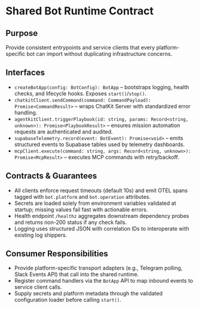# Shared Bot Runtime Contract

## Purpose
Provide consistent entrypoints and service clients that every platform-specific bot can import without duplicating infrastructure concerns.

## Interfaces
- `createBotApp(config: BotConfig): BotApp` – bootstraps logging, health checks, and lifecycle hooks. Exposes `start()`/`stop()`.
- `chatkitClient.sendCommand(command: CommandPayload): Promise<CommandResult>` – wraps ChatKit Server with standardized error handling.
- `agentkitClient.triggerPlaybook(id: string, params: Record<string, unknown>): Promise<PlaybookResult>` – ensures mission automation requests are authenticated and audited.
- `supabaseTelemetry.record(event: BotEvent): Promise<void>` – emits structured events to Supabase tables used by telemetry dashboards.
- `mcpClient.execute(command: string, args: Record<string, unknown>): Promise<McpResult>` – executes MCP commands with retry/backoff.

## Contracts & Guarantees
- All clients enforce request timeouts (default 10s) and emit OTEL spans tagged with `bot.platform` and `bot.operation` attributes.
- Secrets are loaded solely from environment variables validated at startup; missing values fail fast with actionable errors.
- Health endpoint `/healthz` aggregates downstream dependency probes and returns non-200 status if any check fails.
- Logging uses structured JSON with correlation IDs to interoperate with existing log shippers.

## Consumer Responsibilities
- Provide platform-specific transport adapters (e.g., Telegram polling, Slack Events API) that call into the shared runtime.
- Register command handlers via the `BotApp` API to map inbound events to service client calls.
- Supply secrets and platform metadata through the validated configuration loader before calling `start()`.
